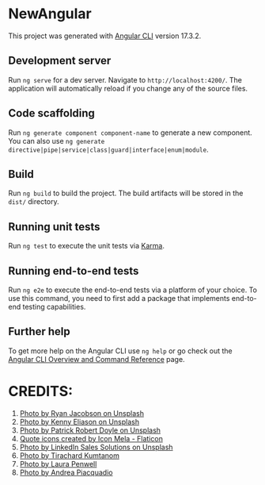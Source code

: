 # NewAngular

This project was generated with [Angular CLI](https://github.com/angular/angular-cli) version 17.3.2.

## Development server

Run `ng serve` for a dev server. Navigate to `http://localhost:4200/`. The application will automatically reload if you change any of the source files.

## Code scaffolding

Run `ng generate component component-name` to generate a new component. You can also use `ng generate directive|pipe|service|class|guard|interface|enum|module`.

## Build

Run `ng build` to build the project. The build artifacts will be stored in the `dist/` directory.

## Running unit tests

Run `ng test` to execute the unit tests via [Karma](https://karma-runner.github.io).

## Running end-to-end tests

Run `ng e2e` to execute the end-to-end tests via a platform of your choice. To use this command, you need to first add a package that implements end-to-end testing capabilities.

## Further help

To get more help on the Angular CLI use `ng help` or go check out the [Angular CLI Overview and Command Reference](https://angular.io/cli) page.

# CREDITS:
1. [Photo by Ryan Jacobson on Unsplash](https://unsplash.com/photos/black-bicycle-parked-in-front-of-building-cXUOQWdRV4I)
2. [Photo by  Kenny Eliason on Unsplash](https://unsplash.com/photos/a-group-of-people-in-a-room-with-a-projector-screen-1-aA2Fadydc)
3. [Photo by Patrick Robert Doyle on Unsplash](https://unsplash.com/photos/interior-building-OvXht_wi5Ew)
4. [Quote icons created by Icon Mela - Flaticon](https://www.flaticon.com/free-icons/quote)
5. [Photo by LinkedIn Sales Solutions on Unsplash](https://unsplash.com/@linkedinsalesnavigator?utm_content=creditCopyText&utm_medium=referral&utm_source=unsplash)
6. [Photo by Tirachard Kumtanom](https://www.pexels.com/photo/two-women-holding-pen-601170)
7. [Photo by Laura Penwell](https://www.pexels.com/photo/photo-of-windmills-during-dawn-3608056/)
7. [Photo by Andrea Piacquadio](https://www.pexels.com/photo/photo-of-a-woman-thinking-941555/)
